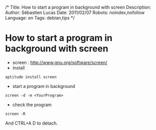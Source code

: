 /*
Title: How to start a program in background with screen
Description: 
Author: Sébastien Lucas
Date: 2011/02/07
Robots: noindex,nofollow
Language: en
Tags: debian,tips
*/
# How to start a program in background with screen

*	screen : http://www.gnu.org/software/screen/
*	Install
```
aptitude install screen
```
*	start a program in background
```
screen -d -m <YourProgram>
```
*	check the program
```
screen -R
```
And CTRL+A D to detach.





